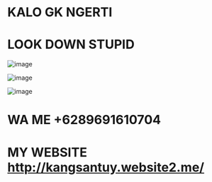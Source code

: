 # KALO GK NGERTI

# LOOK DOWN STUPID 

![image](https://user-images.githubusercontent.com/73192109/201518950-2b0df487-5d04-4baf-9b74-ca4772e00aaf.png)

![image](https://user-images.githubusercontent.com/73192109/201518980-d17290bf-211f-46ea-9a8a-8f9a6e936d29.png)

![image](https://user-images.githubusercontent.com/73192109/201519083-0a99d096-054d-4a16-a610-b69bed7e12e5.png)

# WA ME +6289691610704


# MY WEBSITE http://kangsantuy.website2.me/



